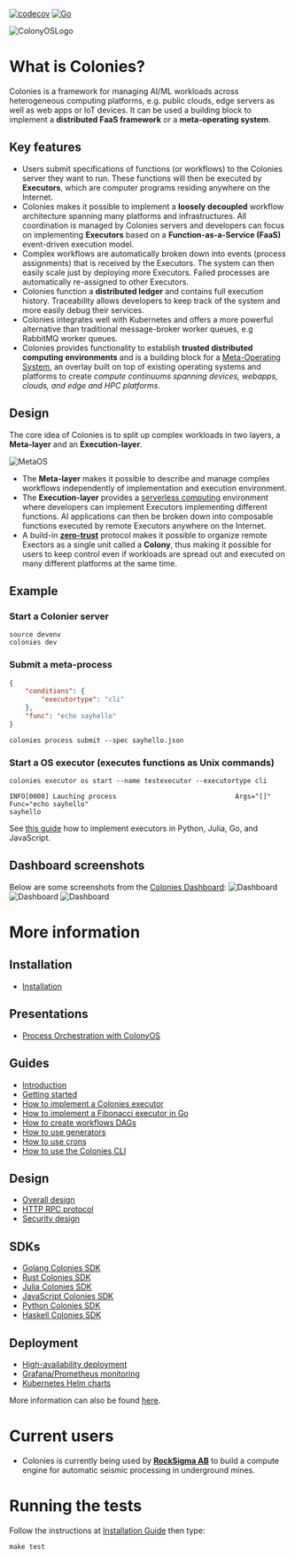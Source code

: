 [![codecov](https://codecov.io/gh/colonyos/colonies/branch/main/graph/badge.svg?token=1D4O2JVSJL)](https://codecov.io/gh/colonyos/colonies)
[![Go](https://github.com/colonyos/colonies/actions/workflows/go.yml/badge.svg)](https://github.com/colonyos/colonies/actions/workflows/go.yml)

![ColonyOSLogo](docs/images/ColonyOsLogoNoShaddow2.png)

# What is Colonies?
Colonies is a framework for managing AI/ML workloads across heterogeneous computing platforms, e.g. public clouds, edge servers as well as web apps or IoT devices. It can be used a building block to implement a **distributed FaaS framework** or a **meta-operating system**.

## Key features
* Users submit specifications of functions (or workflows) to the Colonies server they want to run. These functions will then be executed by **Executors**, which are computer programs residing anywhere on the Internet.
* Colonies makes it possible to implement a **loosely decoupled** workflow architecture spanning many platforms and infrastructures. All coordination is managed by Colonies servers and developers can focus on implementing **Executors** based on a **Function-as-a-Service (FaaS)** event-driven execution model. 
* Complex workflows are automatically broken down into events (process assignments) that is received by the Executors. The system can then easily scale just by deploying more Executors. Failed processes are automatically re-assigned to other Executors. 
* Colonies function a **distributed ledger** and contains full execution history. Traceability allows developers to keep track of the system and more easily debug their services.  
* Colonies integrates well with Kubernetes and offers a more powerful alternative than traditional message-broker worker queues, e.g RabbitMQ worker queues.   
* Colonies provides functionality to establish **trusted distributed computing environments** and is a building block for a [Meta-Operating System](https://en.wikipedia.org/wiki/Meta-system"), an overlay built on top of existing operating systems and platforms to create *compute continuums spanning devices, webapps, clouds, and edge and HPC platforms*.

## Design
The core idea of Colonies is to split up complex workloads in two layers, a **Meta-layer** and an **Execution-layer**.

![MetaOS](docs/images/meta-os.png)

* The **Meta-layer** makes it possible to describe and manage complex workflows independently of implementation and execution environment.
* The **Execution-layer** provides a [serverless computing](https://en.wikipedia.org/wiki/Serverless_computing) environment where developers can implement Executors implementing different functions. AI applications can then be broken down into composable functions executed by remote Executors anywhere on the Internet.
* A build-in **[zero-trust](https://en.wikipedia.org/wiki/Zero_trust_security_model)** protocol makes it possible to organize remote Exectors as a single unit called a **Colony**, thus making it possible for users to keep control even if workloads are spread out and executed on many different platforms at the same time. 

## Example
### Start a Colonier server
```console
source devenv
colonies dev 
```

### Submit a meta-process
```json
{
    "conditions": {
        "executortype": "cli"
    },
    "func": "echo sayhello"
}
```

```console
colonies process submit --spec sayhello.json 
```

### Start a OS executor (executes functions as Unix commands)
```console
colonies executor os start --name testexecutor --executortype cli 

INFO[0000] Lauching process                              Args="[]" Func="echo sayhello"
sayhello
```

See [this guide](docs/Executor.md) how to implement executors in Python, Julia, Go, and JavaScript.

## Dashboard screenshots
Below are some screenshots from the [Colonies Dashboard](https://github.com/colonyos/dashboard):
![Dashboard](docs/images/dashboard1.png)
![Dashboard](docs/images/dashboard2.png)
![Dashboard](docs/images/dashboard3.png)

# More information
## Installation
* [Installation](docs/Installation.md)
## Presentations
* [Process Orchestration with ColonyOS](docs/Colonies.pptx)
## Guides
* [Introduction](docs/Introduction.md)
* [Getting started](docs/GettingStarted.md)
* [How to implement a Colonies executor](docs/Executor.md)
* [How to implement a Fibonacci executor in Go](docs/GoTutorial.md)
* [How to create workflows DAGs](docs/Workflows.md)
* [How to use generators](docs/Generators.md)
* [How to use crons](docs/Crons.md)
* [How to use the Colonies CLI](docs/CLI.md)
## Design
* [Overall design](docs/Design.md)
* [HTTP RPC protocol](docs/RPC.md)
* [Security design](docs/Security.md)
## SDKs
* [Golang Colonies SDK](https://github.com/colonyos/colonies/tree/main/pkg/client)
* [Rust Colonies SDK](https://github.com/colonyos/rust)
* [Julia Colonies SDK](https://github.com/colonyos/Colonies.jl)
* [JavaScript Colonies SDK](https://github.com/colonyos/colonies.js)
* [Python Colonies SDK](https://github.com/colonyos/pycolonies)
* [Haskell Colonies SDK](https://github.com/colonyos/haskell)
## Deployment
* [High-availability deployment](docs/HADeployment.md)
* [Grafana/Prometheus monitoring](docs/Monitoring.md)
* [Kubernetes Helm charts](https://github.com/colonyos/helm)

More information can also be found [here](https://colonyos.io).

# Current users
* Colonies is currently being used by **[RockSigma AB](https://www.rocksigma.com)** to build a compute engine for automatic seismic processing in underground mines. 

# Running the tests
Follow the instructions at [Installation Guide](./docs/Installation.md) then type:
```console
make test
```
